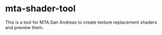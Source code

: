 # mta-shader-tool
This is a tool for MTA:San Andreas to create texture replacement shaders and preview them.